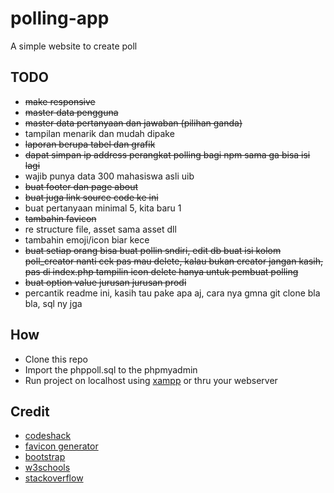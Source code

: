 # polling-app
A simple website to create poll

## TODO
- ~~make responsive~~
- ~~master data pengguna~~
- ~~master data pertanyaan dan jawaban (pilihan ganda)~~
- tampilan menarik dan mudah dipake
- ~~laporan berupa tabel dan grafik~~
- ~~dapat simpan ip address perangkat polling bagi npm sama ga bisa isi lagi~~
- wajib punya data 300 mahasiswa asli uib
- ~~buat footer dan page about~~
- ~~buat juga link source code ke ini~~
- buat pertanyaan minimal 5, kita baru 1
- ~~tambahin favicon~~
- re structure file, asset sama asset dll
- tambahin emoji/icon biar kece
- ~~buat setiap orang bisa buat pollin sndiri, edit db buat isi kolom poll_creator
  nanti cek pas mau delete, kalau bukan creator jangan kasih, pas di index.php tampilin icon delete hanya untuk pembuat polling~~
- ~~buat option value jurusan jurusan prodi~~
- percantik readme ini, kasih tau pake apa aj, cara nya gmna git clone bla bla, sql ny jga

## How
- Clone this repo
- Import the phppoll.sql to the phpmyadmin
- Run project on localhost using [xampp](https://www.apachefriends.org/index.html) or thru your webserver

## Credit
- [codeshack](https://codeshack.io)
- [favicon generator](https://gauger.io/fonticon/)
- [bootstrap](https://getbootstrap.com/)
- [w3schools](https://www.w3schools.com/)
- [stackoverflow](https://stackoverflow.com/)
